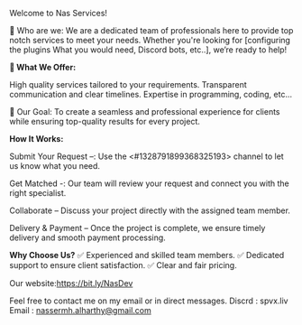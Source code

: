 Welcome to Nas Services!


👋 Who are we:
We are a dedicated team of professionals here to provide top notch services to meet your needs. Whether you're looking for [configuring the plugins What you would need, Discord bots, etc..], we’re ready to help!

**💼 What We Offer:**

High quality services tailored to your requirements.
Transparent communication and clear timelines.
Expertise in programming, coding, etc...



🤝 Our Goal:
To create a seamless and professional experience for clients while ensuring top-quality results for every project.


**How It Works:**

Submit Your Request –: Use the <#1328791899368325193> channel to let us know what you need.

Get Matched -: Our team will review your request and connect you with the right specialist.


Collaborate – Discuss your project directly with the assigned team member.

Delivery & Payment – Once the project is complete, we ensure timely delivery and smooth payment processing.


**Why Choose Us?**
✅  Experienced and skilled team members.
✅ Dedicated support to ensure client satisfaction.
✅ Clear and fair pricing.


Our website:https://bit.ly/NasDev

Feel free to contact me on my email or in direct messages.
Discrd : spvx.liv
Email : nassermh.alharthy@gmail.com
